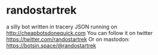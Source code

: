 # randostartrek
a silly bot written in tracery JSON running on http://cheapbotsdonequick.com
You can follow it on twitter https://twitter.com/randostartrek
Or on mastodon: https://botsin.space/@randostartrek
